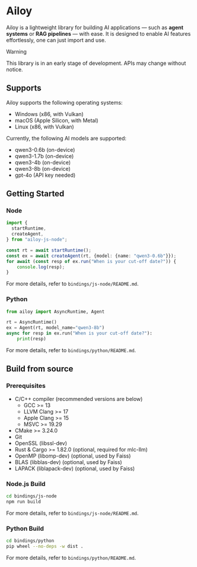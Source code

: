 # Ailoy

Ailoy is a lightweight library for building AI applications — such as **agent systems** or **RAG pipelines** — with ease. It is designed to enable AI features effortlessly, one can just import and use.

> [!WARNING]
> This library is in an early stage of development. APIs may change without notice.

## Supports

Ailoy supports the following operating systems:
- Windows (x86, with Vulkan)
- macOS (Apple Silicon, with Metal)
- Linux (x86, with Vulkan)

Currently, the following AI models are supported:
- qwen3-0.6b (on-device)
- qwen3-1.7b (on-device)
- qwen3-4b (on-device)
- qwen3-8b (on-device)
- gpt-4o (API key needed)

## Getting Started

### Node

```typescript
import {
  startRuntime,
  createAgent,
} from "ailoy-js-node";

const rt = await startRuntime();
const ex = await createAgent(rt, {model: {name: "qwen3-0.6b"}});
for await (const resp of ex.run("When is your cut-off date?")) {
    console.log(resp);
}
```

For more details, refer to `bindings/js-node/README.md`.

### Python

```python
from ailoy import AsyncRuntime, Agent

rt = AsyncRuntime()
ex = Agent(rt, model_name="qwen3-8b")
async for resp in ex.run("When is your cut-off date?"):
    print(resp)
```

For more details, refer to `bindings/python/README.md`.

## Build from source

### Prerequisites

- C/C++ compiler
  (recommended versions are below)
  - GCC >= 13
  - LLVM Clang >= 17
  - Apple Clang >= 15
  - MSVC >= 19.29
- CMake >= 3.24.0
- Git
- OpenSSL (libssl-dev)
- Rust & Cargo >= 1.82.0 (optional, required for mlc-llm)
- OpenMP (libomp-dev) (optional, used by Faiss)
- BLAS (libblas-dev) (optional, used by Faiss)
- LAPACK (liblapack-dev) (optional, used by Faiss)

### Node.js Build

```bash
cd bindings/js-node
npm run build
```

For more details, refer to `bindings/js-node/README.md`.

### Python Build

```bash
cd bindings/python
pip wheel --no-deps -w dist .
```

For more details, refer to `bindings/python/README.md`.
